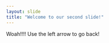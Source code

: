 ```yaml
---
layout: slide
title: "Welcome to our second slide!"
---
```

Woah!!!!
Use the left arrow to go back!

